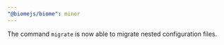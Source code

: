 ```yaml
---
"@biomejs/biome": minor
---
```


The command `migrate` is now able to migrate nested configuration files.
